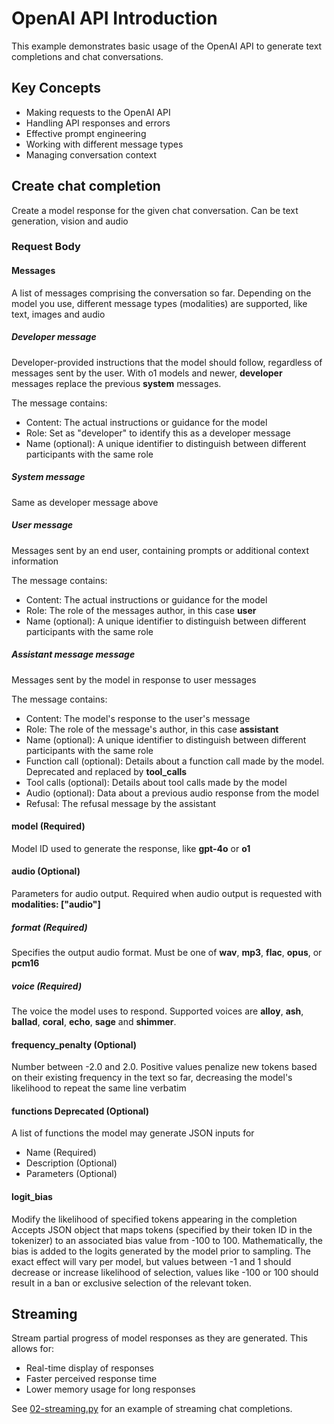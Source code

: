 # OpenAI API Introduction

This example demonstrates basic usage of the OpenAI API to generate text completions and chat conversations.

## Key Concepts

- Making requests to the OpenAI API
- Handling API responses and errors
- Effective prompt engineering
- Working with different message types
- Managing conversation context

## Create chat completion
Create a model response for the given chat conversation. Can be text generation, vision and audio

### Request Body
#### Messages
A list of messages comprising the conversation so far. Depending on the model you use, different message types (modalities) are supported, like text, images and audio

##### **Developer** message
Developer-provided instructions that the model should follow, regardless of messages sent by the user. With o1 models and newer, **developer** messages replace the previous **system** messages.

The message contains:
- Content: The actual instructions or guidance for the model
- Role: Set as "developer" to identify this as a developer message
- Name (optional): A unique identifier to distinguish between different participants with the same role

##### **System** message
Same as developer message above

##### **User** message
Messages sent by an end user, containing prompts or additional context information

The message contains:
- Content: The actual instructions or guidance for the model
- Role: The role of the messages author, in this case **user**
- Name (optional): A unique identifier to distinguish between different participants with the same role

##### **Assistant message** message
Messages sent by the model in response to user messages

The message contains:
- Content: The model's response to the user's message
- Role: The role of the message's author, in this case **assistant**
- Name (optional): A unique identifier to distinguish between different participants with the same role
- Function call (optional): Details about a function call made by the model. Deprecated and replaced by **tool_calls**
- Tool calls (optional): Details about tool calls made by the model
- Audio (optional): Data about a previous audio response from the model
- Refusal: The refusal message by the assistant

#### model (Required)
Model ID used to generate the response, like **gpt-4o** or **o1**

#### audio (Optional)
Parameters for audio output. Required when audio output is requested with **modalities: ["audio"]**

##### format (Required)
Specifies the output audio format. Must be one of **wav**, **mp3**, **flac**, **opus**, or **pcm16**

##### voice (Required)
The voice the model uses to respond. Supported voices are **alloy**, **ash**, **ballad**, **coral**, **echo**, **sage** and **shimmer**.

#### frequency_penalty (Optional)
Number between -2.0 and 2.0. Positive values penalize new tokens based on their existing frequency in the text so far, decreasing the model's likelihood to repeat the same line verbatim

#### functions Deprecated (Optional)
A list of functions the model may generate JSON inputs for
- Name (Required)
- Description (Optional)
- Parameters (Optional)

#### logit_bias
Modify the likelihood of specified tokens appearing in the completion
Accepts JSON object that maps tokens (specified by their token ID in the tokenizer) to an associated bias value from -100 to 100. Mathematically, the bias is added to the logits generated by the model prior to sampling.
The exact effect will vary per model, but values between -1 and 1 should decrease or increase likelihood of selection, values like -100 or 100 should result in a ban or exclusive selection of the relevant token.

## Streaming
Stream partial progress of model responses as they are generated. This allows for:
- Real-time display of responses
- Faster perceived response time
- Lower memory usage for long responses

See [02-streaming.py](02-streaming.py) for an example of streaming chat completions.
